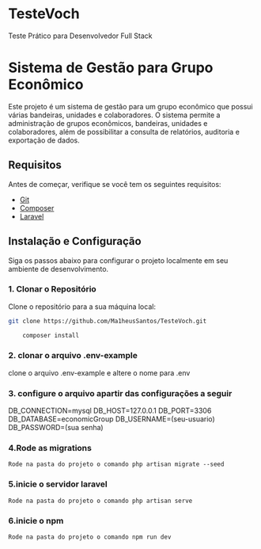 # TesteVoch

Teste Prático para Desenvolvedor Full Stack

# Sistema de Gestão para Grupo Econômico

Este projeto é um sistema de gestão para um grupo econômico que possui várias bandeiras, unidades e colaboradores. O sistema permite a administração de grupos econômicos, bandeiras, unidades e colaboradores, além de possibilitar a consulta de relatórios, auditoria e exportação de dados.

## Requisitos

Antes de começar, verifique se você tem os seguintes requisitos:

-   [Git](https://git-scm.com/)
-   [Composer](https://getcomposer.org/)
-   [Laravel](https://laravel.com/docs/11.x)

## Instalação e Configuração

Siga os passos abaixo para configurar o projeto localmente em seu ambiente de desenvolvimento.

### 1. Clonar o Repositório

Clone o repositório para a sua máquina local:

```bash
git clone https://github.com/Ma1heusSantos/TesteVoch.git

```

```bash
    composer install

```

### 2. clonar o arquivo .env-example

clone o arquivo .env-example e altere o nome para .env

### 3. configure o arquivo apartir das configurações a seguir

DB_CONNECTION=mysql
DB_HOST=127.0.0.1
DB_PORT=3306
DB_DATABASE=economicGroup
DB_USERNAME=(seu-usuario)
DB_PASSWORD=(sua senha)

### 4.Rode as migrations

    Rode na pasta do projeto o comando php artisan migrate --seed

### 5.inicie o servidor laravel

    Rode na pasta do projeto o comando php artisan serve

### 6.inicie o npm

    Rode na pasta do projeto o comando npm run dev
